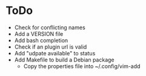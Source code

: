 ToDo
=====

* Check for conflicting names
* Add a VERSION file
* Add bash completion
* Check if an plugin url is valid
* Add "udpate available" to status
* Add Makefile to build a Debian package
  * Copy the properties file into ~/.config/vim-add
